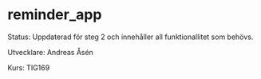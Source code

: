 # reminder_app

Status: Uppdaterad för steg 2 och innehåller all funktionallitet som behövs.

Utvecklare: Andreas Åsén

Kurs: TIG169